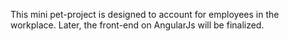This mini pet-project is designed to account for employees in the workplace. Later, the front-end on AngularJs will be finalized.
